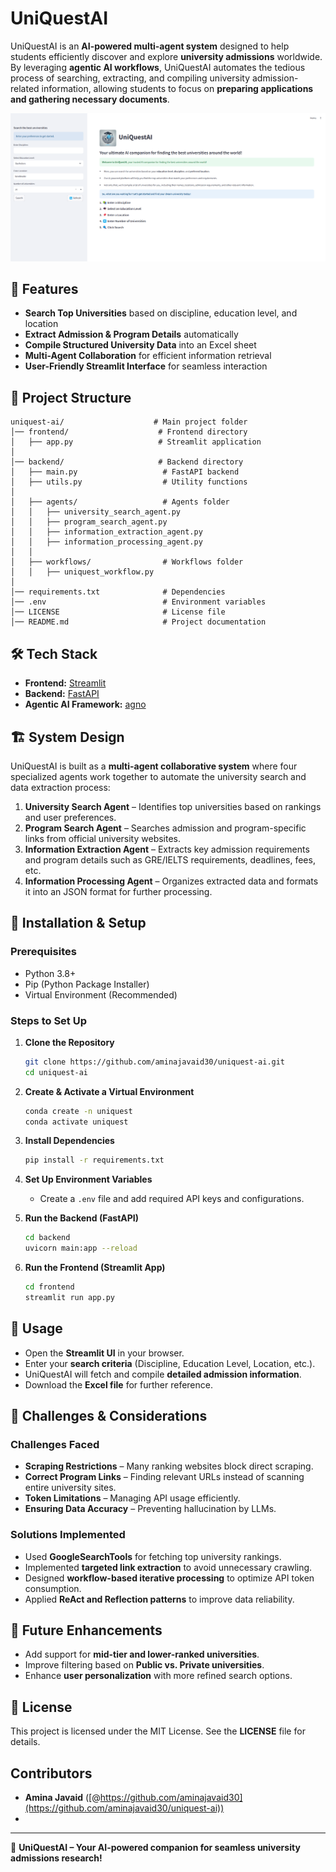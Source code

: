 # UniQuestAI

UniQuestAI is an **AI-powered multi-agent system** designed to help students efficiently discover and explore **university admissions** worldwide. By leveraging **agentic AI workflows**, UniQuestAI automates the tedious process of searching, extracting, and compiling university admission-related information, allowing students to focus on **preparing applications and gathering necessary documents**.

<img src="images/uniquest_ai.png">

## 🚀 Features
- **Search Top Universities** based on discipline, education level, and location
- **Extract Admission & Program Details** automatically
- **Compile Structured University Data** into an Excel sheet
- **Multi-Agent Collaboration** for efficient information retrieval
- **User-Friendly Streamlit Interface** for seamless interaction

## 📂 Project Structure
```
uniquest-ai/                    # Main project folder
│── frontend/                    # Frontend directory
│   ├── app.py                   # Streamlit application
│
│── backend/                     # Backend directory
│   ├── main.py                   # FastAPI backend
│   ├── utils.py                  # Utility functions
│
│   ├── agents/                   # Agents folder
│   │   ├── university_search_agent.py
│   │   ├── program_search_agent.py
│   │   ├── information_extraction_agent.py
│   │   ├── information_processing_agent.py
│   │
│   ├── workflows/                # Workflows folder
│   │   ├── uniquest_workflow.py
│
│── requirements.txt              # Dependencies
│── .env                          # Environment variables
│── LICENSE                       # License file
│── README.md                     # Project documentation
```

## 🛠️ Tech Stack
- **Frontend:** [Streamlit](https://streamlit.io/)  
- **Backend:** [FastAPI](https://fastapi.tiangolo.com/)  
- **Agentic AI Framework:** [agno](https://docs.agno.com/introduction)  

## 🏗️ System Design
UniQuestAI is built as a **multi-agent collaborative system** where four specialized agents work together to automate the university search and data extraction process:
1. **University Search Agent** – Identifies top universities based on rankings and user preferences.
2. **Program Search Agent** – Searches admission and program-specific links from official university websites.
3. **Information Extraction Agent** – Extracts key admission requirements and program details such as GRE/IELTS requirements, deadlines, fees, etc.
4. **Information Processing Agent** – Organizes extracted data and formats it into an JSON format for further processing.

## 🔧 Installation & Setup
### Prerequisites
- Python 3.8+
- Pip (Python Package Installer)
- Virtual Environment (Recommended)

### Steps to Set Up
1. **Clone the Repository**
   ```sh
   git clone https://github.com/aminajavaid30/uniquest-ai.git
   cd uniquest-ai
   ```
2. **Create & Activate a Virtual Environment**
   ```sh
   conda create -n uniquest
   conda activate uniquest
   ```
3. **Install Dependencies**
   ```sh
   pip install -r requirements.txt
   ```
4. **Set Up Environment Variables**
   - Create a `.env` file and add required API keys and configurations.

5. **Run the Backend (FastAPI)**
   ```sh
   cd backend
   uvicorn main:app --reload
   ```
6. **Run the Frontend (Streamlit App)**
   ```sh
   cd frontend
   streamlit run app.py
   ```

## 📌 Usage
- Open the **Streamlit UI** in your browser.
- Enter your **search criteria** (Discipline, Education Level, Location, etc.).
- UniQuestAI will fetch and compile **detailed admission information**.
- Download the **Excel file** for further reference.

## 📢 Challenges & Considerations
### **Challenges Faced**
- **Scraping Restrictions** – Many ranking websites block direct scraping.
- **Correct Program Links** – Finding relevant URLs instead of scanning entire university sites.
- **Token Limitations** – Managing API usage efficiently.
- **Ensuring Data Accuracy** – Preventing hallucination by LLMs.

### **Solutions Implemented**
- Used **GoogleSearchTools** for fetching top university rankings.
- Implemented **targeted link extraction** to avoid unnecessary crawling.
- Designed **workflow-based iterative processing** to optimize API token consumption.
- Applied **ReAct and Reflection patterns** to improve data reliability.

## 🔮 Future Enhancements
- Add support for **mid-tier and lower-ranked universities**.
- Improve filtering based on **Public vs. Private universities**.
- Enhance **user personalization** with more refined search options.

## 📜 License
This project is licensed under the MIT License. See the **LICENSE** file for details.

## Contributors
- **Amina Javaid** ([@https://github.com/aminajavaid30](https://github.com/aminajavaid30/uniquest-ai))
- 
---
🎯 **UniQuestAI – Your AI-powered companion for seamless university admissions research!**

